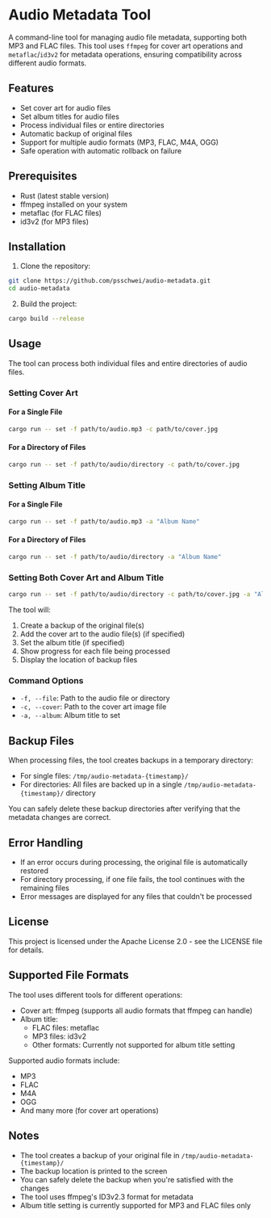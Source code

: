 # Audio Metadata Tool

A command-line tool for managing audio file metadata, supporting both MP3 and FLAC files. This tool uses `ffmpeg` for cover art operations and `metaflac`/`id3v2` for metadata operations, ensuring compatibility across different audio formats.

## Features

- Set cover art for audio files
- Set album titles for audio files
- Process individual files or entire directories
- Automatic backup of original files
- Support for multiple audio formats (MP3, FLAC, M4A, OGG)
- Safe operation with automatic rollback on failure

## Prerequisites

- Rust (latest stable version)
- ffmpeg installed on your system
- metaflac (for FLAC files)
- id3v2 (for MP3 files)

## Installation

1. Clone the repository:
```bash
git clone https://github.com/psschwei/audio-metadata.git
cd audio-metadata
```

2. Build the project:
```bash
cargo build --release
```

## Usage

The tool can process both individual files and entire directories of audio files.

### Setting Cover Art

#### For a Single File
```bash
cargo run -- set -f path/to/audio.mp3 -c path/to/cover.jpg
```

#### For a Directory of Files
```bash
cargo run -- set -f path/to/audio/directory -c path/to/cover.jpg
```

### Setting Album Title

#### For a Single File
```bash
cargo run -- set -f path/to/audio.mp3 -a "Album Name"
```

#### For a Directory of Files
```bash
cargo run -- set -f path/to/audio/directory -a "Album Name"
```

### Setting Both Cover Art and Album Title
```bash
cargo run -- set -f path/to/audio/directory -c path/to/cover.jpg -a "Album Name"
```

The tool will:
1. Create a backup of the original file(s)
2. Add the cover art to the audio file(s) (if specified)
3. Set the album title (if specified)
4. Show progress for each file being processed
5. Display the location of backup files

### Command Options

- `-f, --file`: Path to the audio file or directory
- `-c, --cover`: Path to the cover art image file
- `-a, --album`: Album title to set

## Backup Files

When processing files, the tool creates backups in a temporary directory:
- For single files: `/tmp/audio-metadata-{timestamp}/`
- For directories: All files are backed up in a single `/tmp/audio-metadata-{timestamp}/` directory

You can safely delete these backup directories after verifying that the metadata changes are correct.

## Error Handling

- If an error occurs during processing, the original file is automatically restored
- For directory processing, if one file fails, the tool continues with the remaining files
- Error messages are displayed for any files that couldn't be processed

## License

This project is licensed under the Apache License 2.0 - see the LICENSE file for details.

## Supported File Formats

The tool uses different tools for different operations:
- Cover art: ffmpeg (supports all audio formats that ffmpeg can handle)
- Album title:
  - FLAC files: metaflac
  - MP3 files: id3v2
  - Other formats: Currently not supported for album title setting

Supported audio formats include:
- MP3
- FLAC
- M4A
- OGG
- And many more (for cover art operations)

## Notes

- The tool creates a backup of your original file in `/tmp/audio-metadata-{timestamp}/`
- The backup location is printed to the screen
- You can safely delete the backup when you're satisfied with the changes
- The tool uses ffmpeg's ID3v2.3 format for metadata
- Album title setting is currently supported for MP3 and FLAC files only